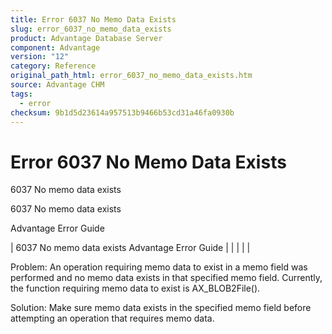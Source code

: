 ```yaml
---
title: Error 6037 No Memo Data Exists
slug: error_6037_no_memo_data_exists
product: Advantage Database Server
component: Advantage
version: "12"
category: Reference
original_path_html: error_6037_no_memo_data_exists.htm
source: Advantage CHM
tags:
  - error
checksum: 9b1d5d23614a957513b9466b53cd31a46fa0930b
---
```


# Error 6037 No Memo Data Exists

6037 No memo data exists

6037 No memo data exists

Advantage Error Guide

| 6037 No memo data exists  Advantage Error Guide |  |  |  |  |

Problem: An operation requiring memo data to exist in a memo field was performed and no memo data exists in that specified memo field. Currently, the function requiring memo data to exist is AX\_BLOB2File().

Solution: Make sure memo data exists in the specified memo field before attempting an operation that requires memo data.
